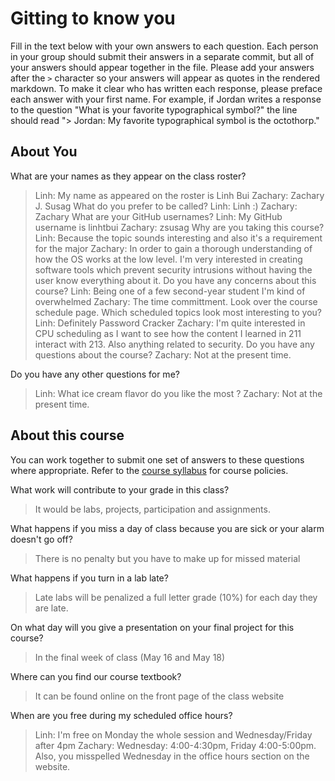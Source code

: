 # Gitting to know you
Fill in the text below with your own answers to each question. Each person in your group should submit their answers in a separate commit, but all of your answers should appear together in the file. Please add your answers after the `>` character so your answers will appear as quotes in the rendered markdown. To make it clear who has written each response, please preface each answer with your first name. For example, if Jordan writes a response to the question "What is your favorite typographical symbol?" the line should read "> Jordan: My favorite typographical symbol is the octothorp." 

## About You
What are your names as they appear on the class roster?
> Linh: My name as appeared on the roster is Linh Bui
> Zachary: Zachary J. Susag
What do you prefer to be called?
> Linh: Linh :)
> Zachary: Zachary
What are your GitHub usernames?
> Linh: My GitHub username is linhtbui
> Zachary: zsusag
Why are you taking this course?
> Linh: Because the topic sounds interesting and also it's a requirement for the major
> Zachary: In order to gain a thorough understanding of how the OS works at the low level. I'm very interested in creating software tools which prevent security intrusions without having the user know everything about it.
Do you have any concerns about this course?
> Linh: Being one of a few second-year student I'm kind of overwhelmed
> Zachary: The time committment.
Look over the course schedule page. Which scheduled topics look most interesting to you?
> Linh: Definitely Password Cracker
> Zachary: I'm quite interested in CPU scheduling as I want to see how the content I learned in 211 interact with 213. Also anything related to security.
Do you have any questions about the course?
> Zachary: Not at the present time.

Do you have any other questions for me?
> Linh: What ice cream flavor do you like the most ?
> Zachary: Not at the present time.
## About this course
You can work together to submit one set of answers to these questions where appropriate. Refer to the [course syllabus](http://www.cs.grinnell.edu/~curtsinger/teaching/2018S/CSC213/syllabus/) for course policies.

What work will contribute to your grade in this class?
> It would be labs, projects, participation and assignments.

What happens if you miss a day of class because you are sick or your alarm doesn't go off?
> There is no penalty but you have to make up for missed material

What happens if you turn in a lab late?
> Late labs will be penalized a full letter grade (10%) for each day they are late.

On what day will you give a presentation on your final project for this course?
> In the final week of class (May 16 and May 18)

Where can you find our course textbook?
> It can be found online on the front page of the class website

When are you free during my scheduled office hours?
> Linh: I'm free on Monday the whole session and Wednesday/Friday after 4pm
> Zachary: Wednesday: 4:00-4:30pm, Friday 4:00-5:00pm. Also, you misspelled Wednesday in the office hours section on the website.
